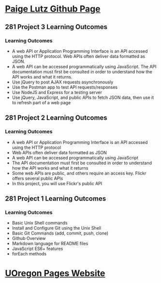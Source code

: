 # [Paige Lutz Github Page](https://paigelutz.github.io/)

## 281 Project 3 Learning Outcomes
### Learning Outcomes
* A web API or Application Programming Interface is an API
accessed using the HTTP protocol. Web APIs often deliver data
formatted as JSON.
* A web API can be accessed programmatically using JavaScript.
The API documentation must first be consulted in order to
understand how the API works and what it returns.
* Use jQuery to post AJAX requests asynchronously
* Use the Postman app to test API requests/responses
* Use NodeJS and Express for a testing server
* Use jQuery, JavaScript, and public APIs to fetch JSON data, then
use it to refresh part of a web page

## 281 Project 2 Learning Outcomes
### Learning Outcomes
* A web API or Application Programming Interface is an API accessed using the HTTP protocol
* Web APIs often deliver data formatted as JSON
* A web API can be accessed programmatically using
JavaScript
* The API documentation must first be consulted in order to understand how the API works and what it returns
* Some web APIs are public, and others require an access key. Flickr offers several public APIs
* In this project, you will use Flickr's public API


## 281 Project 1 Learning Outcomes
### Learning Outcomes
* Basic Unix Shell commands
* Install and Configure Git using the Unix Shell
* Basic Git Commands (add, commit, push, clone)
* Github Overview
* Markdown language for README files
* JavaScript ES6+ features
* forEach methods
# [UOregon Pages Website](https://pages.uoregon.edu/plutz/281/)
